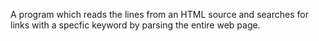 A program which reads the lines from an HTML source and searches for links with a specfic keyword by parsing the entire web page.
